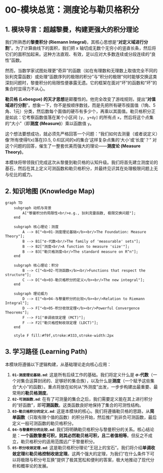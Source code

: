 # 00-模块总览：测度论与勒贝格积分

## 1. 模块导言：超越黎曼，构建更强大的积分理论

我们所熟悉的**黎曼积分 (Riemann Integral)**，其核心思想是“**对定义域进行分割**”。为了计算曲线下的面积，我们把 x 轴切成无数个无穷小的竖直长条，然后将它们的面积加起来。这种方法直观、有效，足以应对大多数连续或分段连续的“良性”函数。

然而，当数学家试图处理更“奇异”的函数（如在有理数和无理数上取值完全不同的狄利克雷函数）或处理“函数序列的极限的积分”与“积分的极限”何时能够交换这类深刻问题时，黎曼积分的局限性便暴露无遗。它的框架在面对“坏”的函数和“坏”的集合时显得力不从心。

**勒贝格 (Lebesgue) 的天才思想**是颠覆性的。他完全改变了游戏规则，提出“**对值域进行分割**”。想象一下，你不是按顺序数钱，而是先把所有硬币按面值（1角、5角、1元）分类，然后数每个面值的硬币有多少个，再乘以其面值。勒贝格积分正是如此：它考察函数值落在某个小区间 `[y, y+dy]` 的所有点 `x`，然后将这个点集的“大小”（即**测度 (Measure)**）乘以函数值 `y`。

这个想法要想成功，就必须先严格回答一个问题：“我们如何去测量（或者说定义）像‘所有使得f(x)落在[0.5, 0.6]区间的x的集合’这样复杂点集的‘大小’或‘长度’？” 对这个问题的回答，催生了一整套优美而强大的理论——**测度论 (Measure Theory)**。

本模块将带领我们完成这次从黎曼到勒贝格的认知升级。我们将首先建立测度论的基石，然后在其上定义可测函数和勒贝格积分，并最终见识其在处理极限问题上无与伦比的威力。

## 2. 知识地图 (Knowledge Map)

```mermaid
graph TD
    subgraph 动机与背景
        A["黎曼积分的局限性<br/>e.g., 狄利克雷函数, 极限交换问题"];
    end

    subgraph 核心理论：测度
        A --> B["<b>01-测度理论基础</b><br/>The Foundation: Measure Theory"];
        B --> B1["σ-代数<br/>The family of 'measurable' sets"];
        B --> B2["测度<br/>A function to measure 'size'"];
        B --> B3["勒贝格测度<br/>The standard measure on R^n"];
    end

    subgraph 核心理论：积分
        B --> C["<b>02-可测函数</b><br/>Functions that respect the structure"];
        C --> D["<b>03-勒贝格积分的定义</b><br/>The new integral"];
    end

    subgraph 理论威力
        D --> E["<b>04-与黎曼积分的比较</b><br/>Relation to Riemann Integral"];
        D --> F["<b>05-积分收敛定理</b><br/>Powerful Convergence Theorems"];
        F --> F1["单调收敛定理 (MCT)"];
        F --> F2["勒贝格控制收敛定理 (LDCT)"];
    end

    style F fill:#f9f,stroke:#333,stroke-width:2px
```

## 3. 学习路径 (Learning Path)

本模块将遵循以下逻辑构建，从基础理论走向核心应用：

1. **`01-测度理论基础.md`**: 这是所有后续工作的基础。我们将定义什么是 **σ-代数**（一个对集合运算封闭的、足够好的集合族），以及什么是**测度**（一个赋予这些集合“大小”的函数）。重点将放在如何从“外测度”出发，一步步构建出最重要、最常用的**勒贝格测度**。
2. **`02-可测函数.md`**: 在有了可测量的集合之后，我们需要定义能在其上进行积分的“好函数”，即**可测函数**。这类函数良好地保持了集合的可测性结构。
3. **`03-勒贝格积分的定义.md`**: 这是本模块的核心。我们将遵循勒贝格的思路，从**简单函数**（只取有限个值的函数）的积分开始，然后推广到非负可测函数，最后定义一般可测函数的勒贝格积分。
4. **`04-与黎曼积分的比较.md`**: 我们将明确勒贝格积分与黎曼积分的关系。核心结论是：**一个函数黎曼可积，则其必然勒贝格可积，且二者值相等**。但反之不成立，勒贝格积分的适用范围远广于黎曼积分。
5. **`05-积分收敛定理.md`**: 这是勒贝格积分理论“王冠上的宝石”。我们将介绍**单调收敛定理**和**勒贝格控制收敛定理**。这两个强大的定理，为我们“在什么条件下可以将极限与积分号互换”提供了极其宽松和便利的答案，极大地推动了现代分析和概率论的发展。
